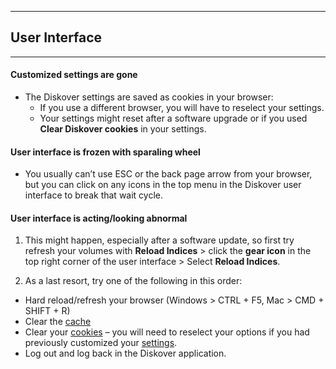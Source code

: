 ___
## User Interface
___

#### Customized settings are gone

- The Diskover settings are saved as cookies in your browser:
  - If you use a different browser, you will have to reselect your settings.
  - Your settings might reset after a software upgrade or if you used **Clear Diskover cookies** in your settings.

#### User interface is frozen with sparaling wheel

- You usually can’t use ESC or the back page arrow from your browser, but you can click on any icons in the top menu in the Diskover user interface to break that wait cycle.

#### User interface is acting/looking abnormal

1. This might happen, especially after a software update, so first try refresh your volumes with **Reload Indices** > click the **gear icon** in the top right corner of the user interface > Select **Reload Indices**.

2. As a last resort, try one of the following in this order: 

  - Hard reload/refresh your browser (Windows > CTRL + F5, Mac > CMD + SHIFT + R)
  - Clear the [cache](https://docs.diskoverdata.com/diskover_user_guide/#clear-diskover-cache)
  - Clear your [cookies](https://docs.diskoverdata.com/diskover_user_guide/#clear-diskover-cookies) – you will need to reselect your options if you had previously customized your [settings](https://docs.diskoverdata.com/diskover_user_guide/#settings).
  - Log out and log back in the Diskover application. 

